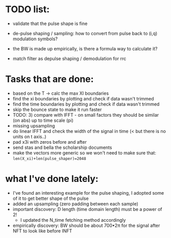 # TODO list:
* validate that the pulse shape is fine
* de-pulse shaping / sampling: how to convert from pulse back to (i,q) modulation symbols?
* the BW is made up empirically, is there a formula way to calculate it?

* match filter as depulse shaping / demodulation for rrc

# Tasks that are done:
* based on the T -> calc the max XI boundaries
* find the xi boundaries by plotting and check if data wasn't trimmed
* find the time boundaries by plotting and check if data wasn't trimmed
* skip the bounce state to make it run faster
* TODO: 3) compare with IFFT - on small factors they should be similar (on abs) up to time scale (pi) 
* missing upsampling
* do linear IFFT and check the width of the signal in time (< but there is no units on t axis..)
* pad x3i with zeros before and after
* send stas and bella the scholarship documents
* make the vectors more generic so we won't need to make sure that: `len(X_xi)+len(pulse_shaper)=2048`

# what I've done lately:
* I've found an interesting example for the pulse shaping, I adopted some of it to get better shape of the pulse
* added an upsampling (zero padding between each sample)
* important discovery: D length (time domain length) must be a power of 2! 
  * I updated the N_time fetching method accordingly
* empirically discovery: BW should be about 700&bullet;2&pi; for the signal after NFT to look like before INFT